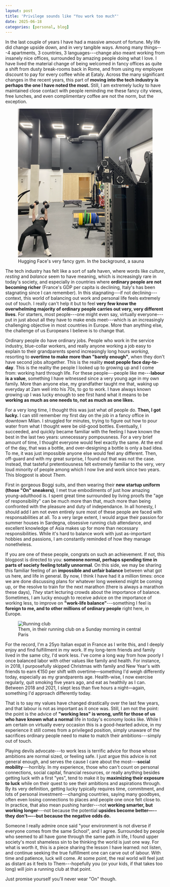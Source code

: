 ```yaml
---
layout: post
title: 'Privilege sounds like "You work too much"'
date: 2025-06-18
categories: [personal, blog]
---
```

In the last couple of years I have had a massive amount of fortune. My life did change upside down, and in very tangible ways. Among many things---4 apartments, 3 countries, 3 languages---change also meant working from insanely nice offices, surrounded by amazing people doing what I love. 
I have lived the material change of being welcomed in fancy offices as quite a shift from dusty break-rooms back in Rome, and from using my employee discount to pay for every coffee while at Eataly.
Across the many significant changes in the recent years, this part of **moving into the tech industry is perhaps the one I have noted the most.**
Still, I am extremely lucky to have maintained close contact with people reminding me these fancy city views, free lunches, and even complimentary coffee are not the norm, but the exception.

<figure class="wrap">
  <img src="/assets/img/blogposts/hfgym.png" alt="Hugging Face's very fancy gym. In the background, a sauna" />
  <figcaption>Hugging Face's very fancy gym. In the background, a sauna</figcaption>
</figure>

The tech industry has felt like a sort of safe haven, where words like *culture*, *resting* and *balance* seem to have meaning, which is increasingly rare in today's society, and especially in countries where **ordinary people are not becoming richer** (France's GDP per capita is declining, Italy's has been stagnating since I can remember).
In this stagnating---if not declining---context, this world of balancing out work and personal life feels extremely out of touch. I really can't help it but to feel **very few know the overwhelming majority of ordinary people carries out very, very different lives**. 
For starters, most people---one might even say, virtually everyone---put in just about all they have to make ends meet---which is an increasingly challenging objective in most countries in Europe. 
More than anything else, the challenge of us Europeans I believe is to change that.

Ordinary people do have ordinary jobs. 
People who work in the service industry, blue-collar workers, and really anyone working a job easy to explain to their grandparents spend increasingly long hours *working*, resorting to **overtime to make more than "barely enough"**, when they don't have second jobs altogether.
This is the reality **most people face day-to-day**. This is the reality the people I looked up to growing up and I come from: working hard through life. 
For these people---people like me---**labour is a value**, something I have witnessed since a very young age in my own family. More than anyone else, my grandfather taught me that, waking up everyday at 2am well into his 70s, to go to work.
I have always known growing up I was lucky enough to see first hand what it means to be **working as much as one needs to, not as much as one likes.**

For a very long time, I thought this was just what *all* people do. **Then, I got lucky.** 
I can still remember my first day on the job in a fancy office in downtown Milan. I struggled for minutes, trying to figure out how to pour water from what I thought were be old-good bottles.
Eventually, I succeeded, and quickly became familiar with the feeling I have known the best in the last two years: unnecessary pompousness.
For a very brief amount of time, I thought everyone would feel exactly the same. At the end of the day, that was a bottle, and over-designing a bottle is only a bad idea. To me, it was just impossible anyone else would feel any different.
Then, off-guard and with my great surprise, I found out that was not the case. Instead, that tasteful pretentiousness felt extremely familiar to the very, very loud minority of people among which I now live and work since two years. 
This blogpost is about *Them*.

First in gorgeous Boggi suits, and then wearing their **new startup uniform (those "On" sneakers)**, I met true embodiments of just how amazing young-adulthood is. I spent great time surrounded by living proofs the "age of responsibility" can be much more than that, much more than being confronted with the pleasure and duty of independance.
In all honesty, I should add I am not even entirely sure most of these people are faced with responsabilities at all.
To a very large extent, I would argue their passion for summer houses in Sardegna, obsessive running club attendance, and excellent knowledge of Asia makes up for more than necessary responsibilities.
While it's hard to balance work with just as-important hobbies and passions, I am constantly reminded of how they manage nonetheless.

If you are one of these people, congrats on such an achievement. If not, this blogpost is directed to you: **someone normal, perhaps spending time in parts of society feeling totally unnormal**. On this side, we may be sharing this familiar feeling of an **impossible and unfair balance** between what got us here, and life in general.
By now, I think I have had it a million times: once we are done discussing plans for whatever long weekend might be coming up, or the resolve to train for the next marathon (there is always a marathon these days), *They* start lecturing crowds about the importance of balance. Sometimes, I am lucky enough to receive advice on the importance of working less, to improve on **"work-life balance"**---something I feel is **foreign to me, and to other millions of ordinary people** right here, in Europe.

<figure class="wrap">
  <img src="/assets/img/blogposts/runningclub.png" alt="Running club" />
  <figcaption>Them, in their running club on a Sunday morning in central Paris</figcaption>
</figure>

For the record, I'm a 25yo Italian expat in France as I write this, and I deeply enjoy and find fulfillment in my work. If my long-term friends and family lived in the same city, I'd work less. I've come a long way from how poorly I once balanced labor with other values like family and health. For instance, in 2018, I purposefully skipped Christmas with family and New Year's with friends to earn €150 per shift with overtime—something I'd weigh differently today, especially as my grandparents age. Health-wise, I now exercise regularly, quit smoking five years ago, and eat as healthily as I can. Between 2018 and 2021, I slept less than five hours a night—again, something I'd approach differently today. 

That is to say my values have changed drastically over the last few years, and that labour is not as important as it once was. Still, I am not the point: the point is the advice of **"working less" is wrong, unfit for those of us who have known what a normal** life in today's economy looks like. 
While I am certain on virtually every occasion this is a good-hearted advice, in my experience it still comes from a privileged position, simply unaware of the sacrifices ordinary people need to make to match their ambitions---simply out of touch.

Playing devils advocate---to work less is terrific advice for those whose ambitions are normal sized, or feeling safe. I just argue this advice is not general enough, and serves the cause I care about the most---**social mobility**---horribly. 
In my experience, those who can't count on personal connections, social capital, financial resources, or really anything besides getting luck with a first "yes", tend to make it by **maximizing their exposure to luck** while on their quest to see their ambitions and aspirations through. By its very definition, getting lucky typically requires time, commitment, and lots of personal investment---changing countries, saying many goodbyes, often even losing connections to places and people one once felt close to.
In practice, that also mean pushing harder---not **working smarter, but working longer**---not because the potential **upsides become better—--they don't—--but because the negative odds do.**

Someone I really admire once said "your environment is not diverse if everyone comes from the same School", and I agree. 
Surrounded by people who seemed to all have gone through the same path in life, I found upper society's most shameless sin to be thinking the world is just one way.
For what is worth it, this is a piece sharing the lesson I have learned: not listen, and continue seeking the true fulfillment one can carve out of labour. With time and patience, luck will come. At some point, the real world will feel just as distant as it feels to Them---hopefully you (or your kids, if that takes too long) will join a running club at that point. 

Just promise yourself you'll never wear "On" though.